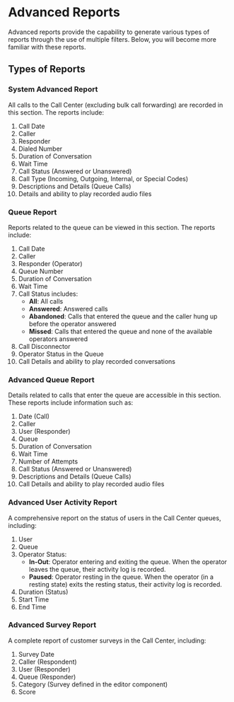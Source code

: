 # Advanced Reports

Advanced reports provide the capability to generate various types of reports through the use of multiple filters. Below, you will become more familiar with these reports.

## Types of Reports

### System Advanced Report
All calls to the Call Center (excluding bulk call forwarding) are recorded in this section. The reports include:

1. Call Date
2. Caller
3. Responder
4. Dialed Number
5. Duration of Conversation
6. Wait Time
7. Call Status (Answered or Unanswered)
8. Call Type (Incoming, Outgoing, Internal, or Special Codes)
9. Descriptions and Details (Queue Calls)
10. Details and ability to play recorded audio files

### Queue Report
Reports related to the queue can be viewed in this section. The reports include:

1. Call Date
2. Caller
3. Responder (Operator)
4. Queue Number
5. Duration of Conversation
6. Wait Time
7. Call Status includes:
   - **All**: All calls
   - **Answered**: Answered calls
   - **Abandoned**: Calls that entered the queue and the caller hung up before the operator answered
   - **Missed**: Calls that entered the queue and none of the available operators answered
8. Call Disconnector
9. Operator Status in the Queue
10. Call Details and ability to play recorded conversations

### Advanced Queue Report
Details related to calls that enter the queue are accessible in this section. These reports include information such as:

1. Date (Call)
2. Caller
3. User (Responder)
4. Queue
5. Duration of Conversation
6. Wait Time
7. Number of Attempts
8. Call Status (Answered or Unanswered)
9. Descriptions and Details (Queue Calls)
10. Call Details and ability to play recorded audio files

### Advanced User Activity Report
A comprehensive report on the status of users in the Call Center queues, including:

1. User
2. Queue
3. Operator Status:
   - **In-Out**: Operator entering and exiting the queue. When the operator leaves the queue, their activity log is recorded.
   - **Paused**: Operator resting in the queue. When the operator (in a resting state) exits the resting status, their activity log is recorded.
4. Duration (Status)
5. Start Time
6. End Time

### Advanced Survey Report
A complete report of customer surveys in the Call Center, including:

1. Survey Date
2. Caller (Respondent)
3. User (Responder)
4. Queue (Responder)
5. Category (Survey defined in the editor component)
6. Score